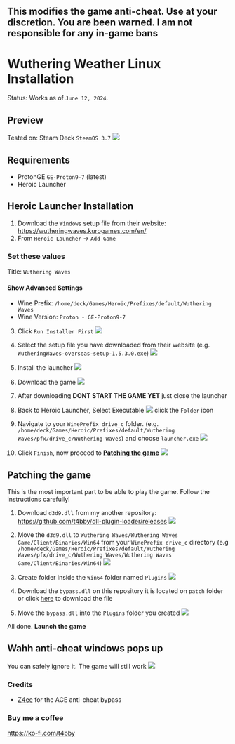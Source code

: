 ## This modifies the game anti-cheat. Use at your discretion. You are been warned. I am not responsible for any in-game bans

# Wuthering Weather Linux Installation
Status: Works as of `June 12, 2024`.


## Preview
Tested on: Steam Deck `SteamOS 3.7`
![](/assets/works.png)

## Requirements
- ProtonGE `GE-Proton9-7` (latest) 
- Heroic Launcher 

## Heroic Launcher Installation
1. Download the `Windows` setup file from their website:
https://wutheringwaves.kurogames.com/en/
2. From `Heroic Launcher` -> `Add Game`

### Set these values
Title: `Wuthering Waves`
#### Show Advanced Settings
- Wine Prefix: `/home/deck/Games/Heroic/Prefixes/default/Wuthering Waves`
- Wine Version: `Proton - GE-Proton9-7`

3. Click `Run Installer First`
![](/assets/heroic/1.png)

4. Select the setup file you have downloaded from their website (e.g. `WutheringWaves-overseas-setup-1.5.3.0.exe`)
![](/assets/heroic/2.png)
 
5. Install the launcher
![](/assets/heroic/3.png)

6. Download the game
![](/assets/heroic/4.png)

7. After downloading **DONT START THE GAME YET** just close the launcher

8. Back to Heroic Launcher, Select Executable
![](/assets/heroic/1.png) click the `Folder` icon

9. Navigate to your `WinePrefix drive_c` folder. (e.g. `/home/deck/Games/Heroic/Prefixes/default/Wuthering Waves/pfx/drive_c/Wuthering Waves`) and choose `launcher.exe`
![](/assets/heroic/5.png)

10. Click `Finish`, now proceed to [**Patching the game**](#patching-the-game)
![](/assets/heroic/6.png)

## Patching the game
This is the most important part to be able to play the game. Follow the instructions carefully!

1. Download `d3d9.dll` from my another repository: https://github.com/t4bby/dll-plugin-loader/releases
![](/assets/patching/1.png)

2. Move the `d3d9.dll` to `Wuthering Waves/Wuthering Waves Game/Client/Binaries/Win64` from your `WinePrefix drive_c` directory (e.g `/home/deck/Games/Heroic/Prefixes/default/Wuthering Waves/pfx/drive_c/Wuthering Waves/Wuthering Waves Game/Client/Binaries/Win64`)
![](/assets/patching/2.png)

3. Create folder inside the `Win64` folder named `Plugins`
![](/assets/patching/3.png)

4. Download the `bypass.dll` on this repository it is located on `patch` folder or click [here](https://github.com/t4bby/wuthering-waves-linux/raw/main/patch/bypass.dll) to download the file

5. Move the `bypass.dll` into the `Plugins` folder you created
![](/assets/patching/4.png)

All done. **Launch the game**

## Wahh anti-cheat windows pops up
You can safely ignore it. The game will still work
![](/assets/patching/5.png)

### Credits
- [Z4ee](https://github.com/Z4ee) for the ACE anti-cheat bypass

### Buy me a coffee
https://ko-fi.com/t4bby
